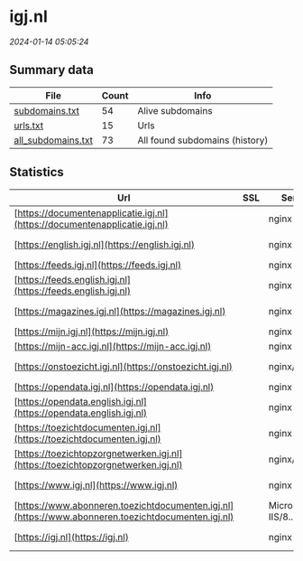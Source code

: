 # igj.nl
*2024-01-14 05:05:24*
## Summary data
| File       | Count | Info |
|------------|-------|------|
|[subdomains.txt](/data/igj.nl/subdomains.txt)|54|Alive subdomains|
|[urls.txt](/data/igj.nl/urls.txt)|15|Urls|
|[all_subdomains.txt](/data/igj.nl/all_subdomains.txt)|73|All found subdomains (history)|
## Statistics
| Url | SSL | Server | Cookie | HSTS | CSP | XFO | XXP | RP | Tech |Title |
|------------|-------|------|------|------|------|------|------|------|------|------|
|[https://documentenapplicatie.igj.nl](https://documentenapplicatie.igj.nl)| |nginx| |:white_check_mark: | |:white_check_mark: | |:white_check_mark: |HSTS Nginx|Mendix|
|[https://english.igj.nl](https://english.igj.nl)| |nginx| |:white_check_mark: |:warning: |:white_check_mark: |:white_check_mark: |:white_check_mark: |Bloomreach HSTS...|Home | Health an...|
|[https://feeds.igj.nl](https://feeds.igj.nl)| |nginx| |:white_check_mark: | |:white_check_mark: |:white_check_mark: |:white_check_mark: |HSTS Nginx||
|[https://feeds.english.igj.nl](https://feeds.english.igj.nl)| |nginx| |:white_check_mark: | |:white_check_mark: |:white_check_mark: |:white_check_mark: |HSTS Nginx||
|[https://magazines.igj.nl](https://magazines.igj.nl)| |nginx| |:white_check_mark: |:warning: |:white_check_mark: |:white_check_mark: |:white_check_mark: |Bloomreach HSTS...|Kiosk | Magazine...|
|[https://mijn.igj.nl](https://mijn.igj.nl)| |nginx| |:white_check_mark: | |:white_check_mark: |:white_check_mark: |:white_check_mark: |HSTS Nginx|Mendix|
|[https://mijn-acc.igj.nl](https://mijn-acc.igj.nl)| |nginx| |:white_check_mark: | |:white_check_mark: |:white_check_mark: |:white_check_mark: |HSTS Nginx|403 Forbidden|
|[https://onstoezicht.igj.nl](https://onstoezicht.igj.nl)| |nginx/1.16.1| |:white_check_mark: | |:white_check_mark: | |:white_check_mark: |Bloomreach HSTS...|Werkplan - Inspe...|
|[https://opendata.igj.nl](https://opendata.igj.nl)| |nginx| |:white_check_mark: | |:white_check_mark: |:white_check_mark: |:white_check_mark: |HSTS Nginx||
|[https://opendata.english.igj.nl](https://opendata.english.igj.nl)| |nginx| |:white_check_mark: | |:white_check_mark: |:white_check_mark: |:white_check_mark: |HSTS Nginx||
|[https://toezichtdocumenten.igj.nl](https://toezichtdocumenten.igj.nl)| |nginx| |:white_check_mark: | |:white_check_mark: | |:white_check_mark: |HSTS Nginx|Mendix|
|[https://toezichtopzorgnetwerken.igj.nl](https://toezichtopzorgnetwerken.igj.nl)| |nginx/1.16.1| |:white_check_mark: |:warning: |:white_check_mark: | |:white_check_mark: |HSTS Nginx:1.16....|Zorgnetwerken |...|
|[https://www.igj.nl](https://www.igj.nl)| |nginx| |:white_check_mark: |:warning: |:white_check_mark: |:white_check_mark: |:white_check_mark: |Bloomreach HSTS...|IGJ.nl | Inspect...|
|[https://www.abonneren.toezichtdocumenten.igj.nl](https://www.abonneren.toezichtdocumenten.igj.nl)| |Microsoft-IIS/8....| | | | | |:white_check_mark: |Bloomreach IIS:8...|Inspectie voor d...|
|[https://igj.nl](https://igj.nl)| |nginx| |:white_check_mark: |:warning: |:white_check_mark: |:white_check_mark: |:white_check_mark: |HSTS Nginx|301 Moved Perman...|
